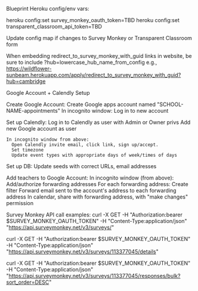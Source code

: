 Blueprint Heroku config/env vars:

  heroku config:set survey_monkey_oauth_token=TBD
  heroku config:set transparent_classroom_api_token=TBD

Update config map if changes to Survey Monkey or Transparent Classroom form

When embedding redirect_to_survey_monkey_with_guid links in website,
  be sure to include ?hub=lowercase_hub_name_from_config
  e.g., https://wildflower-sunbeam.herokuapp.com/apply/redirect_to_survey_monkey_with_guid?hub=cambridge

Google Account + Calendly Setup

  Create Google Account:
    Create Google apps account named "SCHOOL-NAME-appointments"
    In incognito window:
      Log in to new account

  Set up Calendly:
    Log in to Calendly as user with Admin or Owner privs
    Add new Google account as user

    In incognito window from above:
      Open Calendly invite email, click link, sign up/accept.
      Set timezone
      Update event types with appropriate days of week/times of days

  Set up DB:
    Update seeds with correct URLs, email addresses

  Add teachers to Google Account:
    In incognito window (from above):
      Add/authorize forwarding addresses
      For each forwarding address:
        Create filter
          Forward email sent to the account's address to each forwarding address
      In calendar, share with forwarding address, with "make changes" permission


Survey Monkey API call examples:
  curl -X GET -H "Authorization:bearer $SURVEY_MONKEY_OAUTH_TOKEN" -H "Content-Type:application/json" "https://api.surveymonkey.net/v3/surveys/"

  curl -X GET -H "Authorization:bearer $SURVEY_MONKEY_OAUTH_TOKEN" -H "Content-Type:application/json" "https://api.surveymonkey.net/v3/surveys/113377045/details"

  curl -X GET -H "Authorization:bearer $SURVEY_MONKEY_OAUTH_TOKEN" -H "Content-Type:application/json" "https://api.surveymonkey.net/v3/surveys/113377045/responses/bulk?sort_order=DESC"
